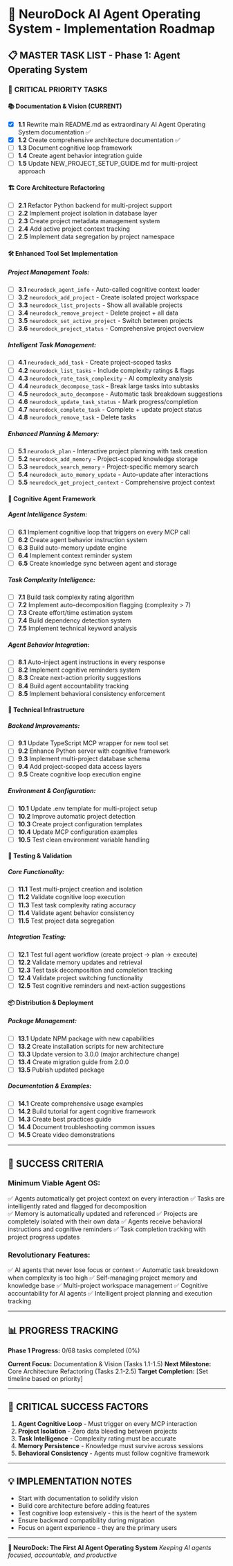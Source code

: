 # 🧠 NeuroDock AI Agent Operating System - Implementation Roadmap

## 📋 MASTER TASK LIST - Phase 1: Agent Operating System

### 🎯 **CRITICAL PRIORITY TASKS**

#### **📚 Documentation & Vision (CURRENT)**
- [x] **1.1** Rewrite main README.md as extraordinary AI Agent Operating System documentation ✅
- [x] **1.2** Create comprehensive architecture documentation ✅
- [ ] **1.3** Document cognitive loop framework
- [ ] **1.4** Create agent behavior integration guide
- [ ] **1.5** Update NEW_PROJECT_SETUP_GUIDE.md for multi-project approach

#### **🏗 Core Architecture Refactoring**
- [ ] **2.1** Refactor Python backend for multi-project support
- [ ] **2.2** Implement project isolation in database layer
- [ ] **2.3** Create project metadata management system
- [ ] **2.4** Add active project context tracking
- [ ] **2.5** Implement data segregation by project namespace

#### **🛠 Enhanced Tool Set Implementation**

##### **Project Management Tools:**
- [ ] **3.1** `neurodock_agent_info` - Auto-called cognitive context loader
- [ ] **3.2** `neurodock_add_project` - Create isolated project workspace
- [ ] **3.3** `neurodock_list_projects` - Show all available projects
- [ ] **3.4** `neurodock_remove_project` - Delete project + all data
- [ ] **3.5** `neurodock_set_active_project` - Switch between projects
- [ ] **3.6** `neurodock_project_status` - Comprehensive project overview

##### **Intelligent Task Management:**
- [ ] **4.1** `neurodock_add_task` - Create project-scoped tasks
- [ ] **4.2** `neurodock_list_tasks` - Include complexity ratings & flags
- [ ] **4.3** `neurodock_rate_task_complexity` - AI complexity analysis
- [ ] **4.4** `neurodock_decompose_task` - Break large tasks into subtasks
- [ ] **4.5** `neurodock_auto_decompose` - Automatic task breakdown suggestions
- [ ] **4.6** `neurodock_update_task_status` - Mark progress/completion
- [ ] **4.7** `neurodock_complete_task` - Complete + update project status
- [ ] **4.8** `neurodock_remove_task` - Delete tasks

##### **Enhanced Planning & Memory:**
- [ ] **5.1** `neurodock_plan` - Interactive project planning with task creation
- [ ] **5.2** `neurodock_add_memory` - Project-scoped knowledge storage
- [ ] **5.3** `neurodock_search_memory` - Project-specific memory search
- [ ] **5.4** `neurodock_auto_memory_update` - Auto-update after interactions
- [ ] **5.5** `neurodock_get_project_context` - Comprehensive project context

#### **🧠 Cognitive Agent Framework**

##### **Agent Intelligence System:**
- [ ] **6.1** Implement cognitive loop that triggers on every MCP call
- [ ] **6.2** Create agent behavior instruction system
- [ ] **6.3** Build auto-memory update engine
- [ ] **6.4** Implement context reminder system
- [ ] **6.5** Create knowledge sync between agent and storage

##### **Task Complexity Intelligence:**
- [ ] **7.1** Build task complexity rating algorithm
- [ ] **7.2** Implement auto-decomposition flagging (complexity > 7)
- [ ] **7.3** Create effort/time estimation system
- [ ] **7.4** Build dependency detection system
- [ ] **7.5** Implement technical keyword analysis

##### **Agent Behavior Integration:**
- [ ] **8.1** Auto-inject agent instructions in every response
- [ ] **8.2** Implement cognitive reminders system
- [ ] **8.3** Create next-action priority suggestions
- [ ] **8.4** Build agent accountability tracking
- [ ] **8.5** Implement behavioral consistency enforcement

#### **🔧 Technical Infrastructure**

##### **Backend Improvements:**
- [ ] **9.1** Update TypeScript MCP wrapper for new tool set
- [ ] **9.2** Enhance Python server with cognitive framework
- [ ] **9.3** Implement multi-project database schema
- [ ] **9.4** Add project-scoped data access layers
- [ ] **9.5** Create cognitive loop execution engine

##### **Environment & Configuration:**
- [ ] **10.1** Update .env template for multi-project setup
- [ ] **10.2** Improve automatic project detection
- [ ] **10.3** Create project configuration templates
- [ ] **10.4** Update MCP configuration examples
- [ ] **10.5** Test clean environment variable handling

#### **🧪 Testing & Validation**

##### **Core Functionality:**
- [ ] **11.1** Test multi-project creation and isolation
- [ ] **11.2** Validate cognitive loop execution
- [ ] **11.3** Test task complexity rating accuracy
- [ ] **11.4** Validate agent behavior consistency
- [ ] **11.5** Test project data segregation

##### **Integration Testing:**
- [ ] **12.1** Test full agent workflow (create project → plan → execute)
- [ ] **12.2** Validate memory updates and retrieval
- [ ] **12.3** Test task decomposition and completion tracking
- [ ] **12.4** Validate project switching functionality
- [ ] **12.5** Test cognitive reminders and next-action suggestions

#### **📦 Distribution & Deployment**

##### **Package Management:**
- [ ] **13.1** Update NPM package with new capabilities
- [ ] **13.2** Create installation scripts for new architecture
- [ ] **13.3** Update version to 3.0.0 (major architecture change)
- [ ] **13.4** Create migration guide from 2.0.0
- [ ] **13.5** Publish updated package

##### **Documentation & Examples:**
- [ ] **14.1** Create comprehensive usage examples
- [ ] **14.2** Build tutorial for agent cognitive framework
- [ ] **14.3** Create best practices guide
- [ ] **14.4** Document troubleshooting common issues
- [ ] **14.5** Create video demonstrations

---

## 🎯 **SUCCESS CRITERIA**

### **Minimum Viable Agent OS:**
✅ Agents automatically get project context on every interaction
✅ Tasks are intelligently rated and flagged for decomposition  
✅ Memory is automatically updated and referenced
✅ Projects are completely isolated with their own data
✅ Agents receive behavioral instructions and cognitive reminders
✅ Task completion tracking with project progress updates

### **Revolutionary Features:**
✅ AI agents that never lose focus or context
✅ Automatic task breakdown when complexity is too high
✅ Self-managing project memory and knowledge base
✅ Multi-project workspace management
✅ Cognitive accountability for AI agents
✅ Intelligent project planning and execution tracking

---

## 📊 **PROGRESS TRACKING**

**Phase 1 Progress:** 0/68 tasks completed (0%)

**Current Focus:** Documentation & Vision (Tasks 1.1-1.5)
**Next Milestone:** Core Architecture Refactoring (Tasks 2.1-2.5)
**Target Completion:** [Set timeline based on priority]

---

## 🚨 **CRITICAL SUCCESS FACTORS**

1. **Agent Cognitive Loop** - Must trigger on every MCP interaction
2. **Project Isolation** - Zero data bleeding between projects  
3. **Task Intelligence** - Complexity rating must be accurate
4. **Memory Persistence** - Knowledge must survive across sessions
5. **Behavioral Consistency** - Agents must follow cognitive framework

---

## 💡 **IMPLEMENTATION NOTES**

- Start with documentation to solidify vision
- Build core architecture before adding features
- Test cognitive loop extensively - this is the heart of the system
- Ensure backward compatibility during migration
- Focus on agent experience - they are the primary users

---

**🧠 NeuroDock: The First AI Agent Operating System**
*Keeping AI agents focused, accountable, and productive*
